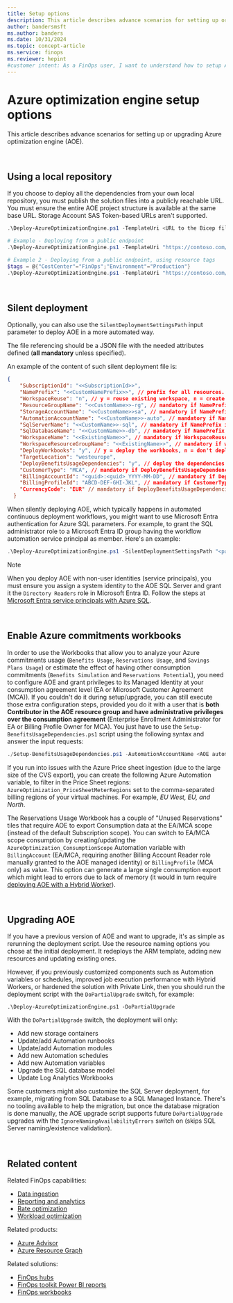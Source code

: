 ```yaml
---
title: Setup options
description: This article describes advance scenarios for setting up or upgrading Azure optimization engine (AOE).
author: bandersmsft
ms.author: banders
ms.date: 10/31/2024
ms.topic: concept-article
ms.service: finops
ms.reviewer: hepint
#customer intent: As a FinOps user, I want to understand how to setup Azure optimization engine (AOE).
---
```


<!-- markdownlint-disable-next-line MD025 -->
# Azure optimization engine setup options

This article describes advance scenarios for setting up or upgrading Azure optimization engine (AOE).

<br>

## Using a local repository

If you choose to deploy all the dependencies from your own local repository, you must publish the solution files into a publicly reachable URL. You must ensure the entire AOE project structure is available at the same base URL. Storage Account SAS Token-based URLs aren't supported.

```powershell
.\Deploy-AzureOptimizationEngine.ps1 -TemplateUri <URL to the Bicep file (e.g., https://contoso.com/azuredeploy.bicep)> [-AzureEnvironment <AzureUSGovernment|AzureGermanCloud|AzureCloud>]

# Example - Deploying from a public endpoint
.\Deploy-AzureOptimizationEngine.ps1 -TemplateUri "https://contoso.com/azuredeploy.bicep"

# Example 2 - Deploying from a public endpoint, using resource tags
$tags = @{"CostCenter"="FinOps";"Environment"="Production"}
.\Deploy-AzureOptimizationEngine.ps1 -TemplateUri "https://contoso.com/azuredeploy.bicep" -ResourceTags $tags
```

<br>

## Silent deployment

Optionally, you can also use the `SilentDeploymentSettingsPath` input parameter to deploy AOE in a more automated way.  

The file referencing should be a JSON file with the needed attributes defined (**all mandatory** unless specified).  

An example of the content of such silent deployment file is:

```json
{
    "SubscriptionId": "<<SubscriptionId>>",
    "NamePrefix": "<<CustomNamePrefix>>", // prefix for all resources. Fill in 'EmptyNamePrefix' to specify the resource names
    "WorkspaceReuse": "n", // y = reuse existing workspace, n = create new workspace
    "ResourceGroupName": "<<CustomName>>-rg", // mandatory if NamePrefix is set to 'EmptyNamePrefix'
    "StorageAccountName": "<<CustomName>>sa", // mandatory if NamePrefix is set to 'EmptyNamePrefix'
    "AutomationAccountName": "<<CustomName>>-auto", // mandatory if NamePrefix is set to 'EmptyNamePrefix'
    "SqlServerName": "<<CustomName>>-sql", // mandatory if NamePrefix is set to 'EmptyNamePrefix'
    "SqlDatabaseName": "<<CustomName>>-db", // mandatory if NamePrefix is set to 'EmptyNamePrefix'
    "WorkspaceName": "<<ExistingName>>", // mandatory if WorkspaceReuse is set to 'n'
    "WorkspaceResourceGroupName": "<<ExistingName>>", // mandatory if workspaceReuse is set to 'n'
    "DeployWorkbooks": "y", // y = deploy the workbooks, n = don't deploy the workbooks
    "TargetLocation": "westeurope",
    "DeployBenefitsUsageDependencies": "y", // deploy the dependencies for the Azure commitments workbooks (EA/MCA customers only + agreement administrator role required)
    "CustomerType": "MCA", // mandatory if DeployBenefitsUsageDependencies is set to 'y', MCA/EA
    "BillingAccountId": "<guid>:<guid>_YYYY-MM-DD", // mandatory if DeployBenefitsUsageDependencies is set to 'y', MCA or EA Billing Account ID
    "BillingProfileId": "ABCD-DEF-GHI-JKL", // mandatory if CustomerType is set to 'MCA"
    "CurrencyCode": "EUR" // mandatory if DeployBenefitsUsageDependencies is set to 'y'
  } 
```

When silently deploying AOE, which typically happens in automated continuous deployment workflows, you might want to use Microsoft Entra authentication for Azure SQL parameters. For example, to grant the SQL administrator role to a Microsoft Entra ID group having the workflow automation service principal as member. Here's an example:

```powershell
.\Deploy-AzureOptimizationEngine.ps1 -SilentDeploymentSettingsPath "<path to deployment settings file>" -SqlAdminPrincipalType Group -SqlAdminPrincipalName "<Group Name>" -SqlAdminPrincipalObjectId "<Group Object GUID>"
```

>[!NOTE]
> When you deploy AOE with non-user identities (service principals), you must ensure you assign a system identity to the AOE SQL Server and grant it the `Directory Readers` role in Microsoft Entra ID. Follow the steps at  [Microsoft Entra service principals with Azure SQL](https://aka.ms/sqlaadsetup).

<br>

## Enable Azure commitments workbooks

In order to use the Workbooks that allow you to analyze your Azure commitments usage (`Benefits Usage`, `Reservations Usage`, and `Savings Plans Usage`) or estimate the effect of having other consumption commitments (`Benefits Simulation` and `Reservations Potential`), you need to configure AOE and grant privileges to its Managed Identity at your consumption agreement level (EA or Microsoft Customer Agreement (MCA)). If you couldn't do it during setup/upgrade, you can still execute those extra configuration steps, provided you do it with a user that is **both Contributor in the AOE resource group and have administrative privileges over the consumption agreement** (Enterprise Enrollment Administrator for EA or Billing Profile Owner for MCA). You just have to use the `Setup-BenefitsUsageDependencies.ps1` script using the following syntax and answer the input requests:

```powershell
./Setup-BenefitsUsageDependencies.ps1 -AutomationAccountName <AOE automation account> -ResourceGroupName <AOE resource group> [-AzureEnvironment <AzureUSGovernment|AzureGermanCloud|AzureCloud>]
```

If you run into issues with the Azure Price sheet ingestion (due to the large size of the CVS export), you can create the following Azure Automation variable, to filter in the Price Sheet regions: `AzureOptimization_PriceSheetMeterRegions` set to the comma-separated billing regions of your virtual machines. For example, *EU West, EU, and North*.

The Reservations Usage Workbook has a couple of "Unused Reservations" tiles that require AOE to export Consumption data at the EA/MCA scope (instead of the default Subscription scope). You can switch to EA/MCA scope consumption by creating/updating the `AzureOptimization_ConsumptionScope` Automation variable with `BillingAccount` (EA/MCA, requiring another Billing Account Reader role manually granted to the AOE managed identity) or `BillingProfile` (MCA only) as value. This option can generate a large single consumption export which might lead to errors due to lack of memory (it would in turn require [deploying AOE with a Hybrid Worker](./customize.md#scale-aoe-runbooks-with-hybrid-worker)).

<br>

## Upgrading AOE

If you have a previous version of AOE and want to upgrade, it's as simple as rerunning the deployment script. Use the resource naming options you chose at the initial deployment. It redeploys the ARM template, adding new resources and updating existing ones.

However, if you previously customized components such as Automation variables or schedules, improved job execution performance with Hybrid Workers, or hardened the solution with Private Link, then you should run the deployment script with the `DoPartialUpgrade` switch, for example:

`.\Deploy-AzureOptimizationEngine.ps1 -DoPartialUpgrade`

With the `DoPartialUpgrade` switch, the deployment will only:

* Add new storage containers
* Update/add Automation runbooks
* Update/add Automation modules
* Add new Automation schedules
* Add new Automation variables
* Upgrade the SQL database model
* Update Log Analytics Workbooks

Some customers might also customize the SQL Server deployment, for example, migrating from SQL Database to a SQL Managed Instance. There's no tooling available to help the migration, but once the database migration is done manually, the AOE upgrade script supports future `DoPartialUpgrade` upgrades with the `IgnoreNamingAvailabilityErrors` switch on (skips SQL Server naming/existence validation).

<br>

## Related content

Related FinOps capabilities:

- [Data ingestion](../../framework/understand/ingestion.md)
- [Reporting and analytics](../../framework/understand/reporting.md)
- [Rate optimization](../../framework/optimize/rates.md)
- [Workload optimization](../../framework/optimize/workloads.md)

Related products:

- [Azure Advisor](/azure/advisor/)
- [Azure Resource Graph](/azure/governance/resource-graph/)

Related solutions:

- [FinOps hubs](../hubs/finops-hubs-overview.md)
- [FinOps toolkit Power BI reports](../power-bi/reports.md)
- [FinOps workbooks](../workbooks/finops-workbooks-overview.md)

<br>